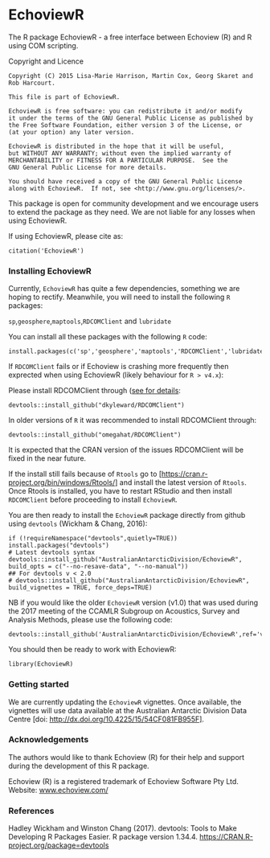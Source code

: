 # EchoviewR
The R package EchoviewR - a free interface between Echoview (R) and R using COM scripting.

Copyright and Licence

    Copyright (C) 2015 Lisa-Marie Harrison, Martin Cox, Georg Skaret and Rob Harcourt.
    
    This file is part of EchoviewR.
    
    EchoviewR is free software: you can redistribute it and/or modify
    it under the terms of the GNU General Public License as published by
    the Free Software Foundation, either version 3 of the License, or
    (at your option) any later version.
    
    EchoviewR is distributed in the hope that it will be useful,
    but WITHOUT ANY WARRANTY; without even the implied warranty of
    MERCHANTABILITY or FITNESS FOR A PARTICULAR PURPOSE.  See the
    GNU General Public License for more details.
    
    You should have received a copy of the GNU General Public License
    along with EchoviewR.  If not, see <http://www.gnu.org/licenses/>.


This package is open for community development and we encourage users to extend the package as they need. We are not liable for any losses when using EchoviewR. 

If using EchoviewR, please cite as:

```{r citation}
citation('EchoviewR')
```


### Installing EchoviewR
Currently, ```EchoviewR``` has quite a few dependencies, something we are hoping to rectify.  Meanwhile, you will need to install the following ```R``` packages:

```sp```,```geosphere```,```maptools```,```RDCOMClient``` and ```lubridate```
  
You can install all these packages with the following  ```R``` code:

```{r dependPacks,eval=FALSE}
install.packages(c('sp','geosphere','maptools','RDCOMClient','lubridate'))
```


If ```RDCOMClient``` fails or if Echoview is crashing more frequently then exprected when using EchoviewR (likely behaviour for ```R > v4.x```):

Please install RDCOMClient through ([see for details](https://rdrr.io/github/dkyleward/caliperR/f/README.md):

```{r altRDCOMClient, eval=FALSE}
devtools::install_github("dkyleward/RDCOMClient")
```

In older versions of ```R``` it was recommended to install RDCOMClient through:  
```{r dependPacks, eval=FALSE}
devtools::install_github("omegahat/RDCOMClient")
```
  
It is expected that the CRAN version of the issues RDCOMClient will be fixed in the near future.  

If the install still fails because of ```Rtools``` go to [https://cran.r-project.org/bin/windows/Rtools/] and install the latest version of ```Rtools```. Once Rtools is installed, you have to restart RStudio and then install ```RDCOMClient``` before proceeding to install ```EchoviewR```.

You are then ready to install the ```EchoviewR``` package directly from github using ```devtools``` (Wickham & Chang, 2016):


```{r install,eval=FALSE}
if (!requireNamespace("devtools",quietly=TRUE)) install.packages("devtools")
# Latest devtools syntax
devtools::install_github("AustralianAntarcticDivision/EchoviewR", build_opts = c("--no-resave-data", "--no-manual"))
## For devtools v < 2.0
# devtools::install_github("AustralianAntarcticDivision/EchoviewR", build_vignettes = TRUE, force_deps=TRUE)
```

NB if you would like the older ```EchoviewR``` version (v1.0) that was used during the 2017 meeting of the CCAMLR Subgroup on Acoustics, Survey and Analysis Methods, please use the following code:

```{r installASAM,eval=FALSE}
devtools::install_github('AustralianAntarcticDivision/EchoviewR',ref='v1.0')
```

You should then be ready to work with EchoviewR:
```{r startEVR, eval=FALSE}
library(EchoviewR)
```

### Getting started

We are currently updating the ```EchoviewR``` vignettes.  Once available, the vignettes will use data available at the Australian Antarctic Division Data Centre [doi: http://dx.doi.org/10.4225/15/54CF081FB955F].

### Acknowledgements

The authors would like to thank Echoview (R) for their help and support during the development of this R package.

Echoview (R) is a registered trademark of Echoview Software Pty Ltd. Website: www.echoview.com/

### References

Hadley Wickham and Winston Chang (2017). devtools: Tools to Make Developing R Packages Easier. R package version 1.34.4.
  https://CRAN.R-project.org/package=devtools
